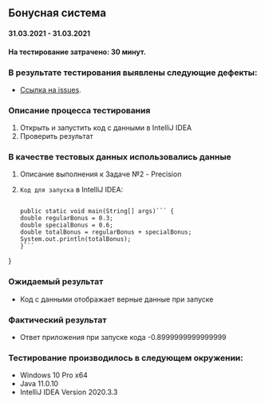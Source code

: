 ## Бонусная система

#### 31.03.2021 - 31.03.2021

#### На тестирование затрачено: 30 минут.

### В результате тестирования выявлены следующие дефекты:

- [Ссылка на issues](https://github.com/Dmitry-30101990/DZ-JAVA-2.2/issues/1).


### Описание процесса тестирования
1. Открыть и запустить код c данными в IntelliJ IDEA
2. Проверить результат





### В качестве тестовых данных использовались данные
1. Описание выполнения к Задаче №2 - Precision

2. ``Код для запуска`` в IntelliJ IDEA:
   ```public class Main {
   
   public static void main(String[] args)``` {
   double regularBonus = 0.3;
   double specialBonus = 0.6;
   double totalBonus = regularBonus + specialBonus;
   System.out.println(totalBonus);
   }```
}


### Ожидаемый результат
- Код с данными отображает верные данные при запуске

### Фактический результат
- Ответ приложения при запуске кода -0.8999999999999999

### Тестирование производилось в следующем окружении:
- Windows 10 Pro x64
- Java 11.0.10
- IntelliJ IDEA Version 2020.3.3